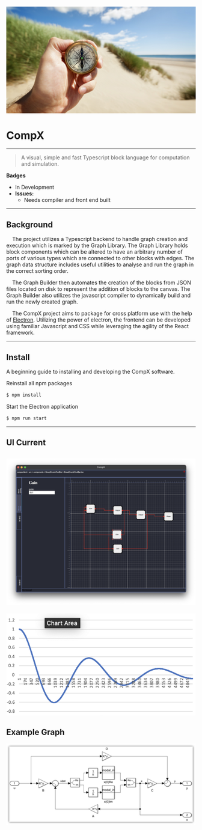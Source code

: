 ![Banner](resources/banner.jpeg)

# CompX

---

> A visual, simple and fast Typescript block language for computation and simulation.

**Badges**

- In Development
- **Issues:**
  - Needs compiler and front end built

---

## Background

&nbsp;&nbsp;&nbsp;&nbsp;The project utilizes a Typescript backend to handle graph creation and execution which is marked by the Graph Library.  The Graph Library holds block components which can be altered to have an arbitrary number of ports of various types which are connected to other blocks with edges.  The graph data structure includes useful utilities to analyse and run the graph in the correct sorting order.

&nbsp;&nbsp;&nbsp;&nbsp;The Graph Builder then automates the creation of the blocks from JSON files located on disk to represent the addition of blocks to the canvas.  The Graph Builder also utilizes the javascript compiler to dynamically build and run the newly created graph.

&nbsp;&nbsp;&nbsp;&nbsp;The CompX project aims to package for cross platform use with the help of [Electron](https://www.electronjs.org).  Utilizing the power of electron, the frontend can be developed using familiar Javascript and CSS while leveraging the agility of the React framework.

---

## Install

A beginning guide to installing and developing the CompX software.

Reinstall all npm packages

```bash
$ npm install
```

Start the Electron application

```bash
$ npm run start
```

---

## UI Current
![UI Design](resources/ui_design.png)
---

![UI Design](resources/graph_output.png)



## Example Graph

![Sample Graph](resources/sample_graph.png)
